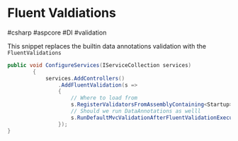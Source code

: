 # Fluent Valdiations
#csharp #aspcore #DI #validation

This snippet replaces the builtin data annotations validation with the `FluentValidations`

```csharp
public void ConfigureServices(IServiceCollection services)
        {
            services.AddControllers()
				.AddFluentValidation(s => 
                { 
					// Where to load from
                    s.RegisterValidatorsFromAssemblyContaining<Startup>(); 
					// Should we run DataAnnotations as welll
                    s.RunDefaultMvcValidationAfterFluentValidationExecutes = false; 
                });
}
```
